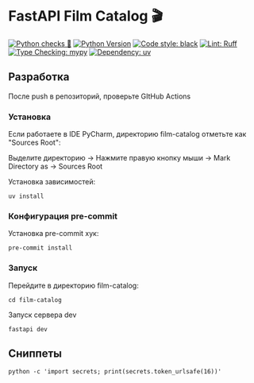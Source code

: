 # FastAPI Film Catalog 🎬

[![Python checks 🐍](https://img.shields.io/github/actions/workflow/status/tokranov-av/fastapi-film-catalog/python-checks.yaml?branch=master&label=Python%20checks%20%F0%9F%90%8D&logo=github&style=for-the-badge)](https://github.com/tokranov-av/fastapi-film-catalog/actions/workflows/python-checks.yaml)
[![Python Version](https://img.shields.io/badge/python-3.12%2B-blue?logo=python&style=for-the-badge)](https://www.python.org/)
[![Code style: black](https://img.shields.io/badge/code%20style-black-000000.svg?logo=python&style=for-the-badge)](https://github.com/psf/black)
[![Lint: Ruff](https://img.shields.io/badge/lint-ruff-%23efc000?logo=ruff&logoColor=white&style=for-the-badge)](https://github.com/astral-sh/ruff)
[![Type Checking: mypy](https://img.shields.io/badge/type%20checking-mypy-blueviolet?logo=python&style=for-the-badge)](https://github.com/python/mypy)
[![Dependency: uv](https://img.shields.io/badge/dependencies-uv-4B8BBE?logo=python&style=for-the-badge)](https://github.com/astral-sh/uv)


## Разработка

После push в репозиторий, проверьте GItHub Actions

### Установка

Если работаете в IDE PyCharm, директорию film-catalog отметьте как "Sources Root":

Выделите директорию -> Нажмите правую кнопку мыши -> Mark Directory as -> Sources Root

Установка зависимостей:
```shell
uv install
```

### Конфигурация pre-commit

Установка pre-commit хук:
```shell
pre-commit install
```

### Запуск

Перейдите в директорию film-catalog:
```shell
cd film-catalog
```

Запуск сервера dev
```shell
fastapi dev
```

## Сниппеты

```shell
python -c 'import secrets; print(secrets.token_urlsafe(16))'
```
